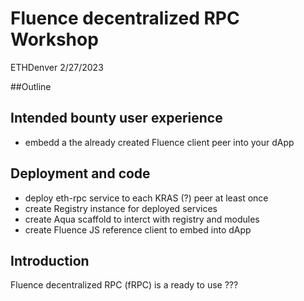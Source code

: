 # Fluence decentralized RPC Workshop

ETHDenver 2/27/2023


##Outline

## Intended bounty user experience

* embedd a the already created Fluence client peer into your dApp



## Deployment and code

* deploy eth-rpc service to each KRAS (?) peer at least once
* create Registry instance for deployed services
* create Aqua scaffold to interct with registry and modules
* create Fluence JS reference client to embed into dApp




## Introduction

Fluence decentralized RPC (fRPC) is a ready to use ???



